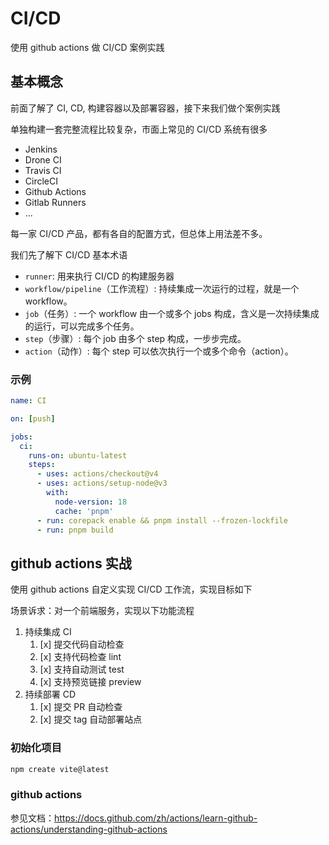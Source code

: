 # CI/CD

使用 github actions 做 CI/CD 案例实践

## 基本概念

前面了解了 CI, CD, 构建容器以及部署容器，接下来我们做个案例实践

单独构建一套完整流程比较复杂，市面上常见的 CI/CD 系统有很多

- Jenkins
- Drone CI
- Travis CI
- CircleCI
- Github Actions
- Gitlab Runners
- ...

每一家 CI/CD 产品，都有各自的配置方式，但总体上用法差不多。

我们先了解下 CI/CD 基本术语

- `runner`: 用来执行 CI/CD 的构建服务器
- `workflow/pipeline`（工作流程）: 持续集成一次运行的过程，就是一个 workflow。
- `job`（任务）: 一个 workflow 由一个或多个 jobs 构成，含义是一次持续集成的运行，可以完成多个任务。
- `step`（步骤）: 每个 job 由多个 step 构成，一步步完成。
- `action`（动作）: 每个 step 可以依次执行一个或多个命令（action）。

### 示例

```yml
name: CI

on: [push]

jobs:
  ci:
    runs-on: ubuntu-latest
    steps:
      - uses: actions/checkout@v4
      - uses: actions/setup-node@v3
        with:
          node-version: 18
          cache: 'pnpm'
      - run: corepack enable && pnpm install --frozen-lockfile
      - run: pnpm build
```

## github actions 实战

使用 github actions 自定义实现 CI/CD 工作流，实现目标如下

场景诉求：对一个前端服务，实现以下功能流程

1. 持续集成 CI
   1. [x] 提交代码自动检查
   2. [x] 支持代码检查 lint
   3. [x] 支持自动测试 test
   4. [x] 支持预览链接 preview
2. 持续部署 CD
   1. [x] 提交 PR 自动检查
   2. [x] 提交 tag 自动部署站点

### 初始化项目

```bash
npm create vite@latest
```

### github actions

参见文档：https://docs.github.com/zh/actions/learn-github-actions/understanding-github-actions
